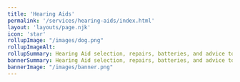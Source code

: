 ```yaml
---
title: 'Hearing Aids'
permalink: '/services/hearing-aids/index.html'
layout: 'layouts/page.njk'
icon: 'star'
rollupImage: "/images/dog.png"
rollupImageAlt:
rollupSummary: Hearing Aid selection, repairs, batteries, and advice to meet individual needs.
bannerSummary: Hearing Aid selection, repairs, batteries, and advice to meet individual needs.
bannerImage: "/images/banner.png"
---
```

